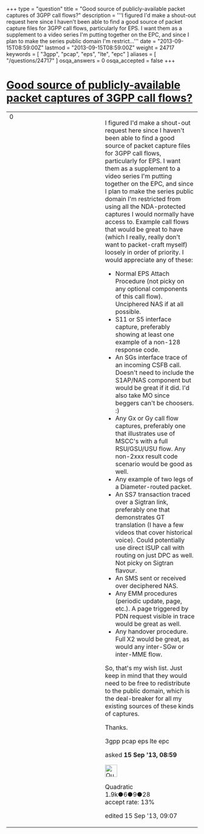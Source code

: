 +++
type = "question"
title = "Good source of publicly-available packet captures of 3GPP call flows?"
description = '''I figured I&#x27;d make a shout-out request here since I haven&#x27;t been able to find a good source of packet capture files for 3GPP call flows, particularly for EPS. I want them as a supplement to a video series I&#x27;m putting together on the EPC, and since I plan to make the series public domain I&#x27;m restrict...'''
date = "2013-09-15T08:59:00Z"
lastmod = "2013-09-15T08:59:00Z"
weight = 24717
keywords = [ "3gpp", "pcap", "eps", "lte", "epc" ]
aliases = [ "/questions/24717" ]
osqa_answers = 0
osqa_accepted = false
+++

<div class="headNormal">

# [Good source of publicly-available packet captures of 3GPP call flows?](/questions/24717/good-source-of-publicly-available-packet-captures-of-3gpp-call-flows)

</div>

<div id="main-body">

<div id="askform">

<table id="question-table" style="width:100%;"><colgroup><col style="width: 50%" /><col style="width: 50%" /></colgroup><tbody><tr class="odd"><td style="width: 30px; vertical-align: top"><div class="vote-buttons"><div id="post-24717-score" class="post-score" title="current number of votes">0</div><div id="favorite-count" class="favorite-count"></div></div></td><td><div id="item-right"><div class="question-body"><p>I figured I'd make a shout-out request here since I haven't been able to find a good source of packet capture files for 3GPP call flows, particularly for EPS. I want them as a supplement to a video series I'm putting together on the EPC, and since I plan to make the series public domain I'm restricted from using all the NDA-protected captures I would normally have access to. Example call flows that would be great to have (which I really, really don't want to packet-craft myself) loosely in order of priority. I would appreciate any of these:</p><ul><li>Normal EPS Attach Procedure (not picky on any optional components of this call flow). Unciphered NAS if at all possible.</li><li>S11 or S5 interface capture, preferably showing at least one example of a non-128 response code.</li><li>An SGs interface trace of an incoming CSFB call. Doesn't need to include the S1AP/NAS component but would be great if it did. I'd also take MO since beggers can't be choosers. :)</li><li>Any Gx or Gy call flow captures, preferably one that illustrates use of MSCC's with a full RSU/GSU/USU flow. Any non-2xxx result code scenario would be good as well.</li><li>Any example of two legs of a Diameter-routed packet.</li><li>An SS7 transaction traced over a Sigtran link, preferably one that demonstrates GT translation (I have a few videos that cover historical voice). Could potentially use direct ISUP call with routing on just DPC as well. Not picky on Sigtran flavour.</li><li>An SMS sent or received over deciphered NAS.</li><li>Any EMM procedures (periodic update, page, etc.). A page triggered by PDN request visible in trace would be great as well.</li><li>Any handover procedure. Full X2 would be great, as would any inter-SGw or inter-MME flow.</li></ul><p>So, that's my wish list. Just keep in mind that they would need to be free to redistribute to the public domain, which is the deal-breaker for all my existing sources of these kinds of captures.</p><p>Thanks.</p></div><div id="question-tags" class="tags-container tags">3gpp pcap eps lte epc</div><div id="question-controls" class="post-controls"></div><div class="post-update-info-container"><div class="post-update-info post-update-info-user"><p>asked <strong>15 Sep '13, 08:59</strong></p><img src="https://secure.gravatar.com/avatar/f533c5f20f9c9afbf4b03de08a100e11?s=32&amp;d=identicon&amp;r=g" class="gravatar" width="32" height="32" alt="Quadratic&#39;s gravatar image" /><p>Quadratic<br />
<span class="score" title="1885 reputation points"><span>1.9k</span></span><span title="6 badges"><span class="badge1">●</span><span class="badgecount">6</span></span><span title="9 badges"><span class="silver">●</span><span class="badgecount">9</span></span><span title="28 badges"><span class="bronze">●</span><span class="badgecount">28</span></span><br />
<span class="accept_rate" title="Rate of the user&#39;s accepted answers">accept rate:</span> <span title="Quadratic has 23 accepted answers">13%</span></p></div><div class="post-update-info post-update-info-edited"><p>edited 15 Sep '13, 09:07</p></div></div><div id="comments-container-24717" class="comments-container"></div><div id="comment-tools-24717" class="comment-tools"></div><div class="clear"></div><div id="comment-24717-form-container" class="comment-form-container"></div><div class="clear"></div></div></td></tr></tbody></table>

</div>

</div>

